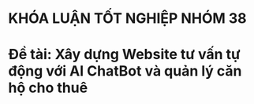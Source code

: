 # KHÓA LUẬN TỐT NGHIỆP NHÓM 38
# Đề tài: Xây dựng Website tư vấn tự động với AI ChatBot và quản lý căn hộ cho thuê

